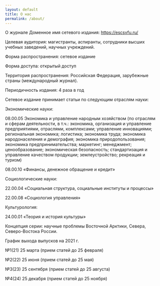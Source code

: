 ```yaml
---
layout: default
title: О нас
permalink: /about/
---
```

О журнале
Доменное имя сетевого издания: https://escsvfu.ru/

Целевая аудитория: магистранты, аспиранты, сотрудники высших учебных заведений, научных учреждений.

Форма распространения: сетевое издание

Форма доступа: открытый доступ

Территория распространения: Российская Федерация, зарубежные страны (международный журнал).

Периодичность издания: 4 раза в год

Сетевое издание принимает статьи по следующим отраслям науки:

Экономические науки:

08.00.05 Экономика и управление народным хозяйством (по отраслям и сферам деятельности, в т.ч.: экономика, организация и управление предприятиями, отраслями, комплексами; управление инновациями; региональная экономика; логистика; экономика труда; экономика народонаселения и демография; экономика природопользования; экономика предпринимательства; маркетинг; менеджмент; ценообразование; экономическая безопасность; стандартизация и управление качеством продукции; землеустройство; рекреация и туризм)

08.00.10 «Финансы, денежное обращение и кредит»

Социологические науки:

22.00.04 «Социальная структура, социальные институты и процессы»

22.00.08 «Социология управления»

Культурология:

24.00.01 «Теория и история культуры»

Концепция серии: научные проблемы Восточной Арктики, Севера, Северо-Востока России.

 График выхода выпусков на 2021 г.

№1(21) 25 марта (прием статей до 25 февраля)

№2(22) 25 июня (прием статей до 25 мая)

№3(23) 25 сентября (прием статей до 25 августа)

№4(24) 25 декабря (прием статей до 25 ноября)
